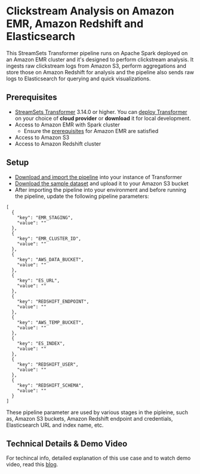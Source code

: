 Clickstream Analysis on Amazon EMR, Amazon Redshift and Elasticsearch
=======================================================================

This StreamSets Transformer pipeline runs on Apache Spark deployed on an Amazon EMR cluster and it's designed to perform clickstream analysis. It ingests raw clickstream logs from Amazon S3, perform aggregations and store those on Amazon Redshift for analysis and the pipeline also sends raw logs to Elasticsearch for querying and quick visualizations. 

Prerequisites
---------------------

* [StreamSets Transformer](https://streamsets.com/products/dataops-platform/transformer-etl/) 3.14.0 or higher. You can [deploy Transformer](https://streamsets.com/products/dataops-platform/transformer-etl/download/) on your choice of **cloud provider** or **download** it for local development.
* Access to Amazon EMR with Spark cluster 
    * Ensure the [prerequisites](https://streamsets.com/documentation/transformer/latest/help/transformer/Clusters/EMR.html#concept_yjs_gzt_vkb) for Amazon EMR are satisfied
* Access to Amazon S3
* Access to Amazon Redshift cluster

Setup
---------------------

* [Download and import the pipeline](https://github.com/iamontheinet/pipeline-library/blob/master/transformer/sample-pipelines/pipelines/Clickstream%20Analysis%20on%20Amazon%20EMR%2C%20Amazon%20Redshift%20and%20Elasticsearch/ClickstreamLogsToESRedshiftEMRfe856fed-ca84-4689-88d1-432f6ae8e6cd:iamontheinet.json) into your instance of Transformer
* [Download the sample dataset](https://github.com/iamontheinet/pipeline-library/blob/master/transformer/sample-pipelines/pipelines/Clickstream%20Analysis%20on%20Amazon%20EMR%2C%20Amazon%20Redshift%20and%20Elasticsearch/Schematic_Log.csv) and upload it to your Amazon S3 bucket
* After importing the pipeline into your environment and before running the pipeline, update the following pipeline parameters:

```
[
  {
    "key": "EMR_STAGING",
    "value": ""
  },
  {
    "key": "EMR_CLUSTER_ID",
    "value": ""
  },
  {
    "key": "AWS_DATA_BUCKET",
    "value": ""
  },
  {
    "key": "ES_URL",
    "value": ""
  },
  {
    "key": "REDSHIFT_ENDPOINT",
    "value": ""
  },
  {
    "key": "AWS_TEMP_BUCKET",
    "value": ""
  },
  {
    "key": "ES_INDEX",
    "value": ""
  },
  {
    "key": "REDSHIFT_USER",
    "value": ""
  },
  {
    "key": "REDSHIFT_SCHEMA",
    "value": ""
  }
]

```

These pipeline parameter are used by various stages in the pipleine, such as, Amazon S3 buckets, Amazon Redshift endpoint and credentials, Elasticsearch URL and index name, etc.

Technical Details & Demo Video
------------------------------

For techincal info, detailed explanation of this use case and to watch demo video, read this [blog](https://bit.ly/EMRRedshiftES).

